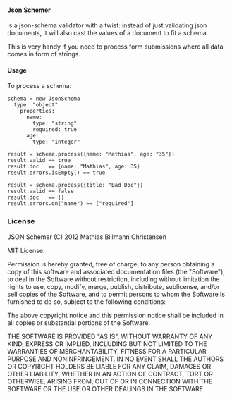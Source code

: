 #### Json Schemer

is a json-schema validator with a twist: instead of just validating json documents,
it will also cast the values of a document to fit a schema.

This is very handy if you need to process form submissions where all data comes
in form of strings.

#### Usage

To process a schema:

    schema = new JsonSchema
      type: "object"
        properties:
          name:
            type: "string"
            required: true
          age:
            type: "integer"
    
    result = schema.process({name: "Mathias", age: "35"})
    result.valid == true
    result.doc   == {name: "Mathias", age: 35}
    result.errors.isEmpty() == true

    result = schema.process({title: "Bad Doc"})
    result.valid == false
    result.doc   == {}
    result.errors.on("name") == ["required"]

### License

JSON Schemer (C) 2012 Mathias Biilmann Christensen

MIT License:

Permission is hereby granted, free of charge, to any person obtaining a copy
of this software and associated documentation files (the "Software"), to deal
in the Software without restriction, including without limitation the rights
to use, copy, modify, merge, publish, distribute, sublicense, and/or sell
copies of the Software, and to permit persons to whom the Software is
furnished to do so, subject to the following conditions:

The above copyright notice and this permission notice shall be included in
all copies or substantial portions of the Software.

THE SOFTWARE IS PROVIDED "AS IS", WITHOUT WARRANTY OF ANY KIND, EXPRESS OR
IMPLIED, INCLUDING BUT NOT LIMITED TO THE WARRANTIES OF MERCHANTABILITY,
FITNESS FOR A PARTICULAR PURPOSE AND NONINFRINGEMENT. IN NO EVENT SHALL THE
AUTHORS OR COPYRIGHT HOLDERS BE LIABLE FOR ANY CLAIM, DAMAGES OR OTHER
LIABILITY, WHETHER IN AN ACTION OF CONTRACT, TORT OR OTHERWISE, ARISING FROM,
OUT OF OR IN CONNECTION WITH THE SOFTWARE OR THE USE OR OTHER DEALINGS IN
THE SOFTWARE.